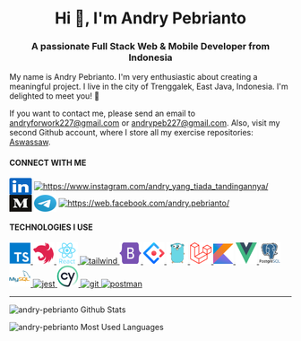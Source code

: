 <h1 align="center">Hi 👋, I'm Andry Pebrianto</h1>
<h3 align="center">
  A passionate Full Stack Web & Mobile Developer from Indonesia
</h3>
<p>
  My name is Andry Pebrianto. I'm very enthusiastic about creating a meaningful
  project. I live in the city of Trenggalek, East Java, Indonesia. I'm delighted
  to meet you! 🙂
</p>

<p>
  If you want to contact me, please send an email to
  <a href="mailto:andryforwork227@gmail.com" target="_blank"
    >andryforwork227@gmail.com</a
  >
  or
  <a href="mailto:andrypeb227@gmail.com" target="_blank"
    >andrypeb227@gmail.com</a
  >. Also, visit my second Github account, where I store all my exercise
  repositories:
  <a href="https://github.com/Aswassaw" target="_blank">Aswassaw</a>.
</p>

<h4 align="left">CONNECT WITH ME</h4>
<p align="left">
  <a href="https://www.linkedin.com/in/andry-pebrianto/" target="blank"
    ><img
      align="center"
      src="./icons/linkedin.svg"
      alt="https://www.linkedin.com/in/andry-pebrianto/"
      height="30"
      width="40"
  /></a>
  <a
    href="https://www.instagram.com/andry_yang_tiada_tandingannya/"
    target="blank"
    ><img
      align="center"
      src="https://raw.githubusercontent.com/rahuldkjain/github-profile-readme-generator/master/src/images/icons/Social/instagram.svg"
      alt="https://www.instagram.com/andry_yang_tiada_tandingannya/"
      height="30"
      width="40"
  /></a>
  <a href="https://medium.com/@andry-pebrianto" target="blank"
    ><img
      align="center"
      src="./icons/medium.svg"
      alt="https://medium.com/@andry-pebrianto"
      height="30"
      width="40"
  /></a>
  <a href="https://t.me/aswassaw/" target="blank"
    ><img
      align="center"
      src="./icons/telegram.svg"
      alt="https://t.me/aswassaw/"
      height="30"
      width="40"
  /></a>
  <a href="https://web.facebook.com/andry.pebrianto/" target="blank"
    ><img
      align="center"
      src="https://raw.githubusercontent.com/rahuldkjain/github-profile-readme-generator/master/src/images/icons/Social/facebook.svg"
      alt="https://web.facebook.com/andry.pebrianto/"
      height="30"
      width="40"
  /></a>
</p>

<h4 align="left">TECHNOLOGIES I USE</h4>

<p align="left">
  <a href="https://www.typescriptlang.org/" target="_blank" rel="noreferrer">
    <img
      src="https://raw.githubusercontent.com/devicons/devicon/master/icons/typescript/typescript-original.svg"
      alt="typescript"
      width="38"
      height="38"
      title="Typescript"
    />
  </a>
  <a href="https://nestjs.com/" target="_blank" rel="noreferrer">
    <img
      src="./icons/nest.png"
      alt="nest"
      width="38"
      height="38"
      title="Nest"
    />
  </a>
  <a href="https://reactjs.org/" target="_blank" rel="noreferrer">
    <img
      src="https://raw.githubusercontent.com/devicons/devicon/master/icons/react/react-original-wordmark.svg"
      alt="react"
      width="38"
      height="38"
      title="React"
    />
  </a>
  <a href="https://tailwindcss.com/" target="_blank" rel="noreferrer">
    <img
      src="https://www.vectorlogo.zone/logos/tailwindcss/tailwindcss-icon.svg"
      alt="tailwind"
      width="38"
      height="38"
      title="Tailwind"
    />
  </a>
  <a href="https://getbootstrap.com" target="_blank" rel="noreferrer">
    <img
      src="./icons/bootstrap.svg"
      alt="bootstrap"
      width="38"
      height="38"
      title="Bootstrap"
    />
  </a>
  <a href="https://ant.design/" target="_blank" rel="noreferrer">
    <img
      src="./icons/antd.svg"
      alt="antdesign"
      width="38"
      height="38"
      title="Ant Design"
    />
  </a>
  <a href="https://golang.org" target="_blank" rel="noreferrer">
    <img
      src="https://raw.githubusercontent.com/devicons/devicon/master/icons/go/go-original.svg"
      alt="go"
      width="38"
      height="38"
      title="Golang"
    />
  </a>
  <a href="https://laravel.com/" target="_blank" rel="noreferrer">
    <img
      src="./icons/laravel.svg"
      alt="laravel"
      width="38"
      height="38"
      title="Laravel"
    />
  </a>
  <a href="https://kotlinlang.org" target="_blank" rel="noreferrer">
    <img src="./icons/kotlin.svg" alt="kotlin" width="35.5" height="35.5" title="Kotlin" />
  </a>
  <a href="https://vuejs.org" target="_blank" rel="noreferrer">
    <img src="./icons/vuejs.svg" alt="vue" width="38" height="38" title="Vue" />
  </a>
  <a href="https://www.postgresql.org" target="_blank" rel="noreferrer">
    <img
      src="https://raw.githubusercontent.com/devicons/devicon/master/icons/postgresql/postgresql-original-wordmark.svg"
      alt="postgresql"
      width="38"
      height="38"
      title="PostgreSQL"
    />
  </a>
  <a href="https://www.mysql.com/" target="_blank" rel="noreferrer">
    <img
      src="https://raw.githubusercontent.com/devicons/devicon/master/icons/mysql/mysql-original-wordmark.svg"
      alt="mysql"
      width="38"
      height="38"
      title="MySQL"
    />
  </a>
  <a href="https://jestjs.io" target="_blank" rel="noreferrer">
    <img
      src="https://www.vectorlogo.zone/logos/jestjsio/jestjsio-icon.svg"
      alt="jest"
      width="38"
      height="38"
      title="Jest"
    />
  </a>
  <a href="https://www.cypress.io" target="_blank" rel="noreferrer">
    <img
      src="./icons/cypress.svg"
      alt="cypress"
      width="38"
      height="38"
      title="Cypress"
    />
  </a>
  <a href="https://git-scm.com/" target="_blank" rel="noreferrer">
    <img
      src="https://www.vectorlogo.zone/logos/git-scm/git-scm-icon.svg"
      alt="git"
      width="38"
      height="38"
      title="Git"
    />
  </a>
  <a href="https://postman.com" target="_blank" rel="noreferrer">
    <img
      src="https://www.vectorlogo.zone/logos/getpostman/getpostman-icon.svg"
      alt="postman"
      width="38"
      height="38"
      title="Postman"
    />
  </a>
</p>

---

<p>
  <img src="https://github-readme-stats.vercel.app/api?username=andry-pebrianto" alt="andry-pebrianto Github Stats" />
</p>

<p>
  <img
    src="https://github-readme-stats.vercel.app/api/top-langs/?username=andry-pebrianto&layout=compact&langs_count=10"
    alt="andry-pebrianto Most Used Languages" />
</p>
